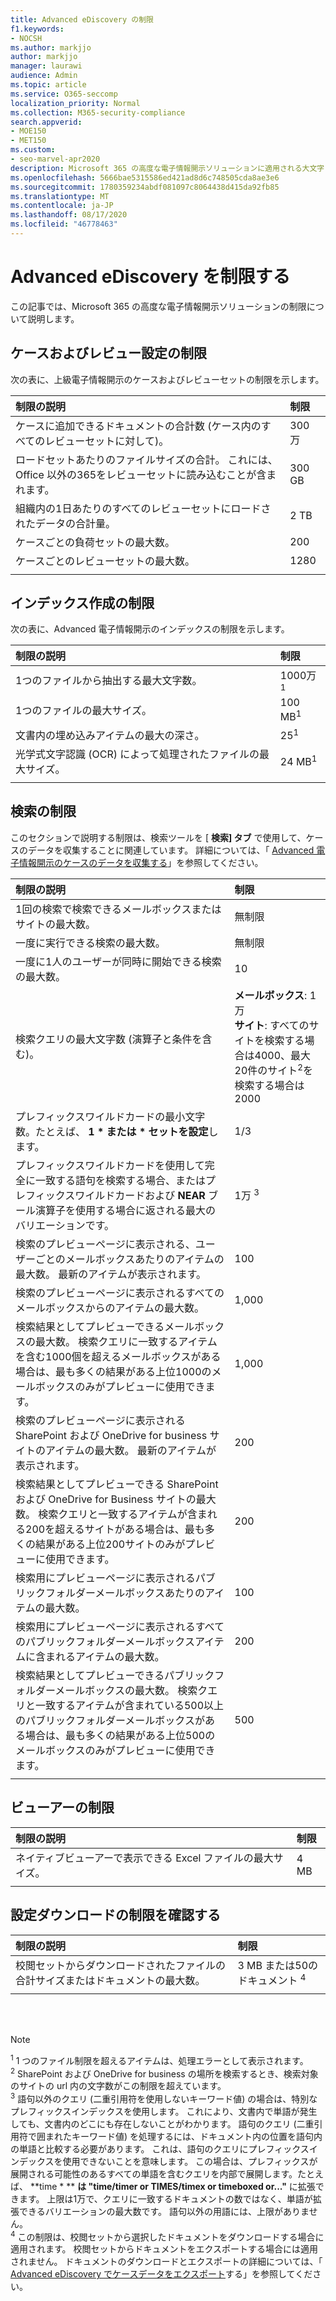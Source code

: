 ```yaml
---
title: Advanced eDiscovery の制限
f1.keywords:
- NOCSH
ms.author: markjjo
author: markjjo
manager: laurawi
audience: Admin
ms.topic: article
ms.service: O365-seccomp
localization_priority: Normal
ms.collection: M365-security-compliance
search.appverid:
- MOE150
- MET150
ms.custom:
- seo-marvel-apr2020
description: Microsoft 365 の高度な電子情報開示ソリューションに適用される大文字と小文字の制限、インデックスの制限、および検索の制限について説明します。
ms.openlocfilehash: 5666bae5315586ed421ad8d6c748505cda8ae3e6
ms.sourcegitcommit: 1780359234abdf081097c8064438d415da92fb85
ms.translationtype: MT
ms.contentlocale: ja-JP
ms.lasthandoff: 08/17/2020
ms.locfileid: "46778463"
---
```

# <a name="limits-in-advanced-ediscovery"></a>Advanced eDiscovery を制限する

この記事では、Microsoft 365 の高度な電子情報開示ソリューションの制限について説明します。

## <a name="case-and-review-set-limits"></a>ケースおよびレビュー設定の制限

次の表に、上級電子情報開示のケースおよびレビューセットの制限を示します。

|**制限の説明**|**制限**|
|:-----|:-----|
|ケースに追加できるドキュメントの合計数 (ケース内のすべてのレビューセットに対して)。  <br/> |300 万 <br/> |
|ロードセットあたりのファイルサイズの合計。 これには、Office 以外の365をレビューセットに読み込むことが含まれます。  <br/> |300 GB <br/> |
|組織内の1日あたりのすべてのレビューセットにロードされたデータの合計量。<br/> |2 TB <br/> |
|ケースごとの負荷セットの最大数。  <br/> |200 <br/> |
|ケースごとのレビューセットの最大数。  <br/> |1280 <br/> |
|||

## <a name="indexing-limits"></a>インデックス作成の制限

次の表に、Advanced 電子情報開示のインデックスの制限を示します。

|**制限の説明**|**制限**|
  |:-----|:-----|
  |1つのファイルから抽出する最大文字数。  <br/> |1000万<sup>1</sup> <br/> |
  |1つのファイルの最大サイズ。   <br/> |100 MB<sup>1</sup> <br/> |
  |文書内の埋め込みアイテムの最大の深さ。  <br/> |25<sup>1</sup> <br/> |
  |光学式文字認識 (OCR) によって処理されたファイルの最大サイズ。  <br/> |24 MB<sup>1</sup> <br/> |  
|||

## <a name="search-limits"></a>検索の制限

このセクションで説明する制限は、検索ツールを [ **検索] タブ** で使用して、ケースのデータを収集することに関連しています。 詳細については、「 [Advanced 電子情報開示のケースのデータを収集する](collecting-data-for-ediscovery.md)」を参照してください。

|**制限の説明**|**制限**|
|:-----|:-----|
|1回の検索で検索できるメールボックスまたはサイトの最大数。  <br/> |無制限  <br/> |
|一度に実行できる検索の最大数。  <br/> |無制限  <br/> | 
|一度に1人のユーザーが同時に開始できる検索の最大数。  <br/> |10   <br/> | 
|検索クエリの最大文字数 (演算子と条件を含む)。  <br/> |**メールボックス**: 1万<br/>**サイト**: すべてのサイトを検索する場合は4000、最大20件のサイト<sup>2</sup>を検索する場合は2000 <br/> |
|プレフィックスワイルドカードの最小文字数。たとえば、 **1 \* **また**は \* セットを設定**します。 <br/> |1/3  <br/> |  
|プレフィックスワイルドカードを使用して完全に一致する語句を検索する場合、またはプレフィックスワイルドカードおよび **NEAR** ブール演算子を使用する場合に返される最大のバリエーションです。  <br/> |1万 <sup>3</sup> <br/> |
|検索のプレビューページに表示される、ユーザーごとのメールボックスあたりのアイテムの最大数。 最新のアイテムが表示されます。   <br/> |100  <br/> |
|検索のプレビューページに表示されるすべてのメールボックスからのアイテムの最大数。  <br/> |1,000  <br/> |
|検索結果としてプレビューできるメールボックスの最大数。  検索クエリに一致するアイテムを含む1000個を超えるメールボックスがある場合は、最も多くの結果がある上位1000のメールボックスのみがプレビューに使用できます。<br/> |1,000  <br/> |
|検索のプレビューページに表示される SharePoint および OneDrive for business サイトのアイテムの最大数。 最新のアイテムが表示されます。  <br/> |200  <br/> |
|検索結果としてプレビューできる SharePoint および OneDrive for Business サイトの最大数。 検索クエリと一致するアイテムが含まれる200を超えるサイトがある場合は、最も多くの結果がある上位200サイトのみがプレビューに使用できます。  <br/> |200  <br/> |
|検索用にプレビューページに表示されるパブリックフォルダーメールボックスあたりのアイテムの最大数。  <br/> |100  <br/> |
|検索用にプレビューページに表示されるすべてのパブリックフォルダーメールボックスアイテムに含まれるアイテムの最大数。  <br/> |200  <br/> |
|検索結果としてプレビューできるパブリックフォルダーメールボックスの最大数。 検索クエリと一致するアイテムが含まれている500以上のパブリックフォルダーメールボックスがある場合は、最も多くの結果がある上位500のメールボックスのみがプレビューに使用できます。  <br/> |500  <br/> |
|||

## <a name="viewer-limits"></a>ビューアーの制限

|**制限の説明**|**制限**|
  |:-----|:-----|
  |ネイティブビューアーで表示できる Excel ファイルの最大サイズ。  <br/> |4 MB  <br/> |
|||

## <a name="review-set-download-limits"></a>設定ダウンロードの制限を確認する

|**制限の説明**|**制限**|
|:-----|:-----|
|校閲セットからダウンロードされたファイルの合計サイズまたはドキュメントの最大数。  <br/> |3 MB または50のドキュメント <sup>4</sup>|
|||

<br/>
<br/>

> [!NOTE]
> <sup>1</sup> 1 つのファイル制限を超えるアイテムは、処理エラーとして表示されます。<br/>
> <sup>2</sup> SharePoint および OneDrive for business の場所を検索するとき、検索対象のサイトの url 内の文字数がこの制限を超えています。<br/>
> <sup>3</sup> 語句以外のクエリ (二重引用符を使用しないキーワード値) の場合は、特別なプレフィックスインデックスを使用します。 これにより、文書内で単語が発生しても、文書内のどこにも存在しないことがわかります。 語句のクエリ (二重引用符で囲まれたキーワード値) を処理するには、ドキュメント内の位置を語句内の単語と比較する必要があります。 これは、語句のクエリにプレフィックスインデックスを使用できないことを意味します。 この場合は、プレフィックスが展開される可能性のあるすべての単語を含むクエリを内部で展開します。たとえば、 **time \* ** **は "time/timer or TIMES/timex or timeboxed or..."** に拡張できます。 上限は1万で、クエリに一致するドキュメントの数ではなく、単語が拡張できるバリエーションの最大数です。 語句以外の用語には、上限がありません。<br/>
> <sup>4</sup> この制限は、校閲セットから選択したドキュメントをダウンロードする場合に適用されます。 校閲セットからドキュメントをエクスポートする場合には適用されません。 ドキュメントのダウンロードとエクスポートの詳細については、「 [Advanced eDiscovery でケースデータをエクスポート](exporting-data-ediscover20.md)する」を参照してください。 <br/>

